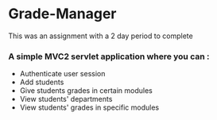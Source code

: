 # Grade-Manager
This was an assignment with a 2 day period to complete
### A simple MVC2 servlet application where you can :
- Authenticate user session
- Add students
- Give students grades in certain modules
- View students' departments
- View students' grades in specific modules

